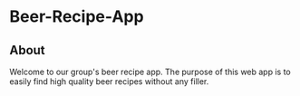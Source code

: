 # Beer-Recipe-App
## About
Welcome to our group's beer recipe app. The purpose of this web app is to easily find high quality beer recipes without any filler.
